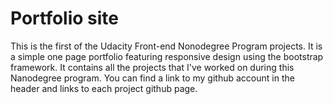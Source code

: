 # Portfolio site

This is the first of the Udacity Front-end Nonodegree Program projects. 
It is a simple one page portfolio featuring responsive design using the bootstrap framework.
It contains all the projects that I've worked on during this Nanodegree program.
You can find a link to my github account in the header and links to each project github page.
